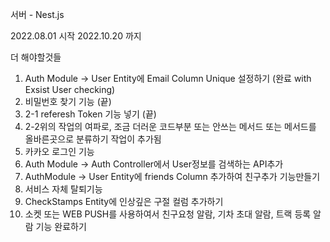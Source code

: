 서버 - Nest.js

2022.08.01 시작
2022.10.20 까지

더 해야할것들

1. Auth Module -> User Entity에 Email Column Unique 설정하기 (완료 with Exsist User checking)
2. 비밀번호 찾기 기능 (끝)
3. 2-1 referesh Token 기능 넣기 (끝)
4. 2-2위의 작업의 여파로, 조금 더러운 코드부분 또는 안쓰는 메서드 또는 메서드를 올바른곳으로 분류하기 작업이 추가됨
5. 카카오 로그인 기능
6. Auth Module -> Auth Controller에서 User정보를 검색하는 API추가
7. AuthModule -> User Entity에 friends Column 추가하여 친구추가 기능만들기
8. 서비스 자체 탈퇴기능
9. CheckStamps Entity에 인상깊은 구절 컬럼 추가하기
10. 소켓 또는 WEB PUSH를 사용하여서 친구요청 알람, 기차 초대 알람, 트랙 등록 알람 기능 완료하기
